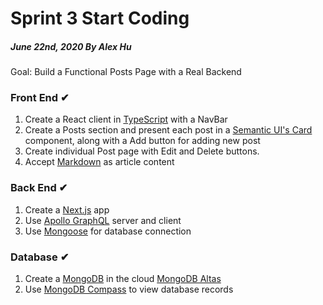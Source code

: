 # Sprint 3 Start Coding

##### June 22nd, 2020 By Alex Hu

Goal: Build a Functional Posts Page with a Real Backend

### Front End ✔

1. Create a React client in [TypeScript](https://www.typescriptlang.org/) with a NavBar
2. Create a Posts section and present each post in a [Semantic UI's Card](https://react.semantic-ui.com/views/card/) component,
along with a Add button for adding new post
3. Create individual Post page with Edit and Delete buttons.
4. Accept [Markdown](https://www.markdownguide.org/) as article content

### Back End ✔

1. Create a [Next.js](https://nextjs.org/) app
2. Use [Apollo GraphQL](https://www.apollographql.com/) server and client
3. Use [Mongoose](https://mongoosejs.com/) for database connection

### Database ✔

1. Create a [MongoDB](https://www.mongodb.com/) in the cloud [MongoDB Altas](https://www.mongodb.com/cloud/atlas)
2. Use [MongoDB Compass](https://www.mongodb.com/products/compass) to view database records
